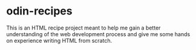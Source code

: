 # odin-recipes
This is an HTML recipe project meant to help me gain a better understanding of the web development process and give me some hands on experience writing HTML from scratch.